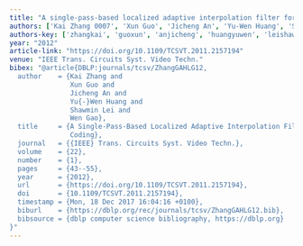```yaml
---
title: "A single-pass-based localized adaptive interpolation filter for video coding"
authors: ['Kai Zhang 0007', 'Xun Guo', 'Jicheng An', 'Yu-Wen Huang', 'Shawmin Lei', 'Wen Gao 0001']
authors-key: ['zhangkai', 'guoxun', 'anjicheng', 'huangyuwen', 'leishawmin', 'gaowen']
year: "2012"
article-link: "https://doi.org/10.1109/TCSVT.2011.2157194"
venue: "IEEE Trans. Circuits Syst. Video Techn."
bibex: "@article{DBLP:journals/tcsv/ZhangGAHLG12,
  author    = {Kai Zhang and
               Xun Guo and
               Jicheng An and
               Yu{-}Wen Huang and
               Shawmin Lei and
               Wen Gao},
  title     = {A Single-Pass-Based Localized Adaptive Interpolation Filter for Video
               Coding},
  journal   = {{IEEE} Trans. Circuits Syst. Video Techn.},
  volume    = {22},
  number    = {1},
  pages     = {43--55},
  year      = {2012},
  url       = {https://doi.org/10.1109/TCSVT.2011.2157194},
  doi       = {10.1109/TCSVT.2011.2157194},
  timestamp = {Mon, 18 Dec 2017 16:04:16 +0100},
  biburl    = {https://dblp.org/rec/journals/tcsv/ZhangGAHLG12.bib},
  bibsource = {dblp computer science bibliography, https://dblp.org}
}"
---
```

